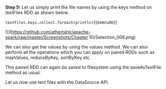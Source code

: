 
**Step 5:** Let us simply print the file names by using the keys method on textFiles RDD as shown below.

`textFiles.keys.collect.foreach(println)`{{execute}} 

![](https://github.com/athertahir/apache-spark/raw/master/Screenshots/Chapter 10/Selection_006.png)

We can also get the values by using the values method. We can also perform all the operations which you can apply on paired RDDs such as mapValues, reduceByKey, sortByKey etc.

This paired RDD can again be saved to filesystem using the saveAsTextFile method as usual.

Let us now use text files with the DataSource API.
